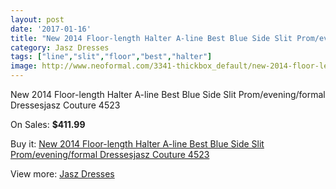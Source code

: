 ```yaml
---
layout: post
date: '2017-01-16'
title: "New 2014 Floor-length Halter A-line Best Blue Side Slit Prom/evening/formal Dressesjasz Couture 4523"
category: Jasz Dresses
tags: ["line","slit","floor","best","halter"]
image: http://www.neoformal.com/3341-thickbox_default/new-2014-floor-length-halter-a-line-best-blue-side-slit-prom-evening-formal-dressesjasz-couture-4523.jpg
---
```

New 2014 Floor-length Halter A-line Best Blue Side Slit Prom/evening/formal Dressesjasz Couture 4523

On Sales: **$411.99**
<a href="https://www.neoformal.com/en/jasz-dresses/1246-new-2014-floor-length-halter-a-line-best-blue-side-slit-prom-evening-formal-dressesjasz-couture-4523.html"><amp-img layout="responsive" width="600" height="600" src="//www.neoformal.com/3341-thickbox_default/new-2014-floor-length-halter-a-line-best-blue-side-slit-prom-evening-formal-dressesjasz-couture-4523.jpg" alt="New 2014 Floor-length Halter A-line Best Blue Side Slit Prom/evening/formal Dressesjasz Couture 4523 0" /></a>
<a href="https://www.neoformal.com/en/jasz-dresses/1246-new-2014-floor-length-halter-a-line-best-blue-side-slit-prom-evening-formal-dressesjasz-couture-4523.html"><amp-img layout="responsive" width="600" height="600" src="//www.neoformal.com/3343-thickbox_default/new-2014-floor-length-halter-a-line-best-blue-side-slit-prom-evening-formal-dressesjasz-couture-4523.jpg" alt="New 2014 Floor-length Halter A-line Best Blue Side Slit Prom/evening/formal Dressesjasz Couture 4523 1" /></a>
<a href="https://www.neoformal.com/en/jasz-dresses/1246-new-2014-floor-length-halter-a-line-best-blue-side-slit-prom-evening-formal-dressesjasz-couture-4523.html"><amp-img layout="responsive" width="600" height="600" src="//www.neoformal.com/3342-thickbox_default/new-2014-floor-length-halter-a-line-best-blue-side-slit-prom-evening-formal-dressesjasz-couture-4523.jpg" alt="New 2014 Floor-length Halter A-line Best Blue Side Slit Prom/evening/formal Dressesjasz Couture 4523 2" /></a>

Buy it: [New 2014 Floor-length Halter A-line Best Blue Side Slit Prom/evening/formal Dressesjasz Couture 4523](https://www.neoformal.com/en/jasz-dresses/1246-new-2014-floor-length-halter-a-line-best-blue-side-slit-prom-evening-formal-dressesjasz-couture-4523.html "New 2014 Floor-length Halter A-line Best Blue Side Slit Prom/evening/formal Dressesjasz Couture 4523")

View more: [Jasz Dresses](https://www.neoformal.com/en/13-jasz-dresses "Jasz Dresses")